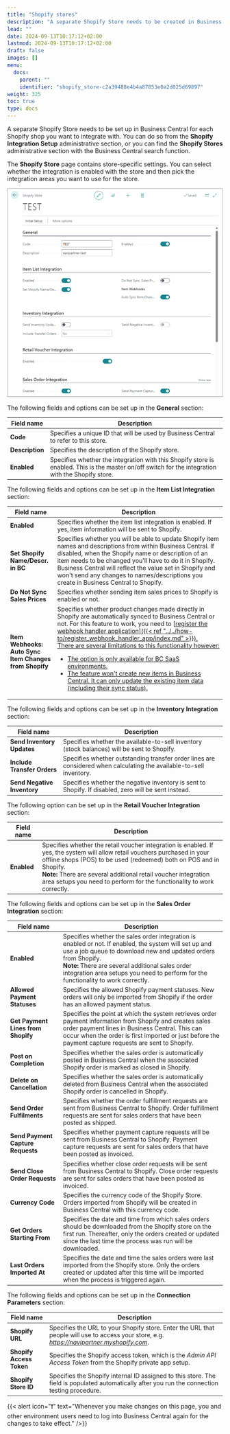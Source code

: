 ```yaml
---
title: "Shopify stores"
description: "A separate Shopify Store needs to be created in Business Central for each Shopify shop you want to integrate with."
lead: ""
date: 2024-09-13T10:17:12+02:00
lastmod: 2024-09-13T10:17:12+02:00
draft: false
images: []
menu:
  docs:
    parent: ""
    identifier: "shopify_store-c2a39488e4b4a87853e0a2d025d69897"
weight: 325
toc: true
type: docs
---
```


A separate Shopify Store needs to be set up in Business Central for each Shopify shop you want to integrate with. You can do so from the **Shopify Integration Setup** administrative section, or you can find the **Shopify Stores** administrative section with the Business Central search function. 

The **Shopify Store** page contains store-specific settings. You can select whether the integration is enabled with the store and then pick the integration areas you want to use for the store. 

  ![shopify_store](images/shopify_store.PNG)

The following fields and options can be set up in the **General** section:

| Field name      | Description |
| ----------- | ----------- |
| **Code** | Specifies a unique ID that will be used by Business Central to refer to this store. | 
| **Description** | Specifies the description of the Shopify store. |
| **Enabled** | Specifies whether the integration with this Shopify store is enabled. This is the master on/off switch for the integration with the Shopify store. | 

The following fields and options can be set up in the **Item List Integration** section:

| Field name      | Description |
| ----------- | ----------- |
| **Enabled** | Specifies whether the item list integration is enabled. If yes, item information will be sent to Shopify. | 
| **Set Shopify Name/Descr. in BC** | Specifies whether you will be able to update Shopify item names and descriptions from within Business Central. If disabled, when the Shopify name or description of an item needs to be changed you'll have to do it in Shopify. Business Central will reflect the value set in Shopify and won't send any changes to names/descriptions you create in Business Central to Shopify. |
| **Do Not Sync Sales Prices** | Specifies whether sending item sales prices to Shopify is enabled or not. |
| **Item Webhooks:** </br> **Auto Sync Item Changes from Shopify** | Specifies whether product changes made directly in Shopify are automatically synced to Business Central or not. For this feature to work, you need to [<ins>register the webhook handler application<ins>]({{< ref "../../how-to/register_webhook_handler_app/index.md" >}}). </br> There are several limitations to this functionality however: </br> <ul> <li> The option is only available for BC SaaS environments. </li> <li> The feature won't create new items in Business Central. It can only update the existing item data (including their sync status). </li> </ul> |  

The following fields and options can be set up in the **Inventory Integration** section:

| Field name      | Description |
| ----------- | ----------- |
| **Send Inventory Updates** | Specifies whether the available-to-sell inventory (stock balances) will be sent to Shopify. |
| **Include Transfer Orders** | Specifies whether outstanding transfer order lines are considered when calculating the available-to-sell inventory. |
| **Send Negative Inventory** | Specifies whether the negative inventory is sent to Shopify. If disabled, zero will be sent instead. |

The following option can be set up in the **Retail Voucher Integration** section:

| Field name      | Description |
| ----------- | ----------- |
| **Enabled** | Specifies whether the retail voucher integration is enabled. If yes, the system will allow retail vouchers purchased in your offline shops (POS) to be used (redeemed) both on POS and in Shopify. </br> **Note:** There are several additional retail voucher integration area setups you need to perform for the functionality to work correctly. |

The following fields and options can be set up in the **Sales Order Integration** section:

| Field name      | Description |
| ----------- | ----------- |
| **Enabled** | Specifies whether the sales order integration is enabled or not. If enabled, the system will set up and use a job queue to download new and updated orders from Shopify. </br> **Note:** There are several additional sales order integration area setups you need to perform for the functionality to work correctly. |
| **Allowed Payment Statuses** | Specifies the allowed Shopify payment statuses. New orders will only be imported from Shopify if the order has an allowed payment status. | 
| **Get Payment Lines from Shopify** | Specifies the point at which the system retrieves order payment information from Shopify and creates sales order payment lines in Business Central. This can occur when the order is first imported or just before the payment capture requests are sent to Shopify. | 
| **Post on Completion** | Specifies whether the sales order is automatically posted in Business Central when the associated Shopify order is marked as closed in Shopify. | 
| **Delete on Cancellation** | Specifies whether the sales order is automatically deleted from Business Central when the associated Shopify order is cancelled in Shopify. | 
| **Send Order Fulfilments** | Specifies whether the order fulfillment requests are sent from Business Central to Shopify. Order fulfillment requests are sent for sales orders that have been posted as shipped. | 
| **Send Payment Capture Requests** | Specifies whether payment capture requests will be sent from Business Central to Shopify. Payment capture requests are sent for sales orders that have been posted as invoiced. | 
| **Send Close Order Requests** | Specifies whether close order requests will be sent from Business Central to Shopify. Close order requests are sent for sales orders that have been posted as invoiced. | 
| **Currency Code** | Specifies the currency code of the Shopify Store. Orders imported from Shopify will be created in Business Central with this currency code. | 
| **Get Orders Starting From** | Specifies the date and time from which sales orders should be downloaded from the Shopify store on the first run. Thereafter, only the orders created or updated since the last time the process was run will be downloaded. | 
| **Last Orders Imported At** | Specifies the date and time the sales orders were last imported from the Shopify store. Only the orders created or updated after this time will be imported when the process is triggered again. | 

The following fields and options can be set up in the **Connection Parameters** section:

| Field name      | Description |
| ----------- | ----------- |
| **Shopify URL** | Specifies the URL to your Shopify store. Enter the URL that people will use to access your store, e.g. *https://navipartner.myshopify.com*. |
| **Shopify Access Token** | Specifies the Shopify access token, which is the *Admin API Access Token* from the Shopify private app setup. | 
| **Shopify Store ID** | Specifies the Shopify internal ID assigned to this store. The field is populated automatically after you run the connection testing procedure. | 

{{< alert icon="❗" text="Whenever you make changes on this page, you and other environment users need to log into Business Central again for the changes to take effect." />}}